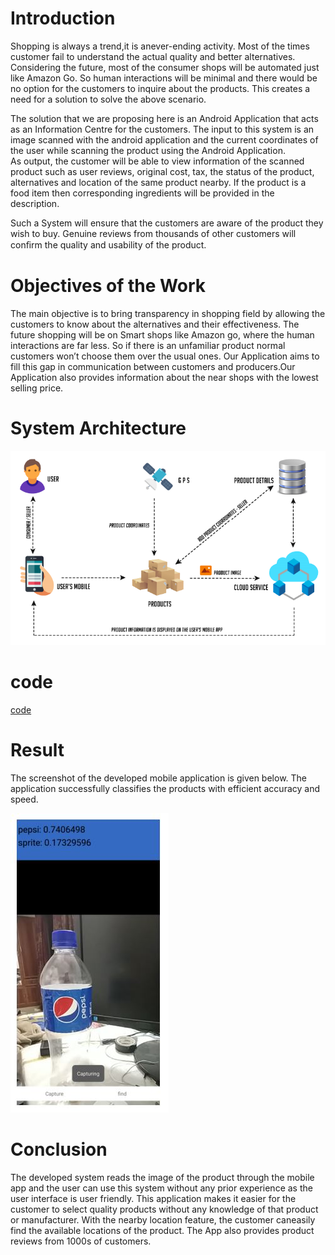 # Introduction
Shopping is always a trend,it is anever-ending activity. Most of the times customer fail to understand the actual quality and better alternatives. Considering the future, most of the consumer shops will be automated just like Amazon Go. So human interactions will be minimal and there would be no option for the customers to inquire about the products. This creates a need for a solution to solve the above scenario.

The solution that we are proposing here is an Android Application that acts as an Information Centre for the customers. The input to this system is an image scanned with the android application and the current coordinates of the user while scanning the product using the Android Application. <br>As output, the customer will be able to view information of the scanned product such as user reviews, original cost, tax, the status of the product, alternatives and location of the same product nearby. If the product is a food item then corresponding ingredients will be provided in the description.

Such a System will ensure that the customers are aware of the product they wish to buy. Genuine reviews from thousands of other customers will conﬁrm the quality and usability of the product.

# Objectives of the Work
The main objective is to bring transparency in shopping field by allowing the customers to know about the alternatives and their effectiveness. The future shopping will be on Smart shops like Amazon go, where the human interactions are far less. So if there is an unfamiliar product normal customers won’t choose them over the usual ones. Our Application aims to fill this gap in communication between customers and producers.Our Application also provides information about the near shops with the lowest selling price.

# System Architecture
<img src="system_architecture.PNG"/>

# code
[code](Smart-Shopping-Assistant/train.py.py)

# Result
The screenshot of the developed mobile application is given below. The application successfully classifies the products with efficient accuracy and speed.

<img src="app_test_image.JPG"/>

# Conclusion
The developed system reads the image of the product through the mobile app and the user can use this system without any prior experience as the user interface is user friendly. This application makes it easier for the customer to select quality products without any knowledge of that product or manufacturer. With the nearby location feature, the customer caneasily find the available locations of the product. The App also provides product reviews from 1000s of customers.

